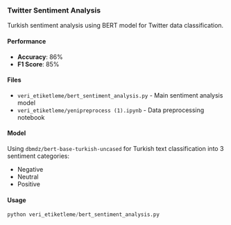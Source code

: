 ###  Twitter Sentiment Analysis
Turkish sentiment analysis using BERT model for Twitter data classification.

#### Performance
- **Accuracy**: 86%
- **F1 Score**: 85%

#### Files
- `veri_etiketleme/bert_sentiment_analysis.py` - Main sentiment analysis model
- `veri_etiketleme/yenipreprocess (1).ipynb` - Data preprocessing notebook

#### Model
Using `dbmdz/bert-base-turkish-uncased` for Turkish text classification into 3 sentiment categories:
- Negative
- Neutral  
- Positive

#### Usage
```python
python veri_etiketleme/bert_sentiment_analysis.py
```

